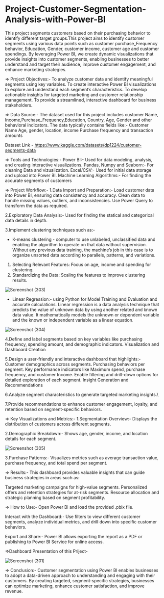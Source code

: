 # Project-Customer-Segmentation-Analysis-with-Power-BI
This project segments customers based on their purchasing behavior to identify different target groups.This project aims to identify customer segments using various data points such as customer purchase_Frequency behavior, Education, Gender, customer income, customer age and customer spendings. By leveraging Power BI, we create dynamic visualizations that provide insights into customer segments, enabling businesses to better understand and target their audience, improve customer engagement, and enhance marketing strategies.

⇒ Project Objectives:-
To analyze customer data and identify meaningful segments using key variables.
To create interactive Power BI visualizations to explore and understand each segment’s characteristics.
To develop actionable insights for targeted marketing and customer relationship management.
To provide a streamlined, interactive dashboard for business stakeholders.

⇒ Data Source:-
The dataset used for this project includes customer Name, Income,Purchase_Frequency,Education, Country, Age, Gender and other behavioral indicators. 
The data typically contains fields like:-
Customer Name
Age, gender, location, income 
Purchase frequency and transaction amounts

Dataset Link - https://www.kaggle.com/datasets/dp1224/customer-segments-data

⇒ Tools and Technologies:-
Power BI:- Used for data modeling, analysis, and creating interactive visualizations.
Pandas, Numpy and Seaborn:- For cleaning Data and vizualization.
Excel/CSV:- Used for initial data storage and upload into Power BI.
Machine Learning Algorithms:- For finding the accurate segments of customers

⇒ Project Workflow:-
1.Data Import and Preparation:-
Load customer data into Power BI, ensuring data consistency and accuracy.
Clean data to handle missing values, outliers, and inconsistencies.
Use Power Query to transform the data as required.

2.Exploratory Data Analysis:- 
Used for finding the statical and categorical data details in depth.

3.Implement clustering techniques such as:- 

* K-means clustering -
computer to use unlabeled, unclassified data and enabling the algorithm to operate on that data without supervision. Without any previous data training, the machine’s job in this case is to organize unsorted data according to parallels, patterns, and variations.

1. Selecting Relevant Features: Focus on age, income and spending for clustering.
2. Standardizing the Data: Scaling the features to improve clustering results.

![Screenshot (303)](https://github.com/user-attachments/assets/7db0066b-3f7b-4f58-b74f-f745099d016d)


* Linear Regression:-
using Python for Model Training and Evaluation and accurate calculations. Linear regression is a data analysis technique that predicts the value of unknown data by using another related and known data value. It mathematically models the unknown or dependent variable and the known or independent variable as a linear equation.


![Screenshot (304)](https://github.com/user-attachments/assets/1db53ab8-b774-4ea0-bf81-b6a71accd007)


4.Define and label segments based on key variables like purchasing frequency, spending amount, and demographic indicators.
Visualization and Dashboard Creation

5.Design a user-friendly and interactive dashboard that highlights:-
Customer demographics across segments.
Purchasing behaviors per segment.
Key performance indicators like Maximum spend, purchase frequency, and customer Income.
Enable filtering and drill-down options for detailed exploration of each segment.
Insight Generation and Recommendations

6.Analyze segment characteristics to generate targeted marketing insights.\

7.Provide recommendations to enhance customer engagement, loyalty, and retention based on segment-specific behaviors.

⇒ Key Visualizations and Metrics:-
1.Segmentation Overview:-
Displays the distribution of customers across different segments.

2.Demographic Breakdown:-
Shows age, gender, income, and location details for each segment.

![Screenshot (305)](https://github.com/user-attachments/assets/a2dd8500-9b12-4d27-8dc8-7cd1b74e1620)


3.Purchase Patterns:-
Visualizes metrics such as average transaction value, purchase frequency, and total spend per segment.

⇒ Results:-
This dashboard provides valuable insights that can guide business strategies in areas such as:

Targeted marketing campaigns for high-value segments.
Personalized offers and retention strategies for at-risk segments.
Resource allocation and strategic planning based on segment profitability.

⇒ How to Use:-
Open Power BI and load the provided .pbix file.

Interact with the Dashboard:-
Use filters to view different customer segments, analyze individual metrics, and drill down into specific customer behaviors.

Export and Share:-
Power BI allows exporting the report as a PDF or publishing to Power BI Service for online access.

⇒Dashboard Presentation of this Priject-

![Screenshot (301)](https://github.com/user-attachments/assets/08ce5083-f0da-4c5e-9c9b-5ee0060fd388)


⇒ Conclusion:-
Customer segmentation using Power BI enables businesses to adopt a data-driven approach to understanding and engaging with their customers. By creating targeted, segment-specific strategies, businesses can optimize marketing, enhance customer satisfaction, and improve revenue.




